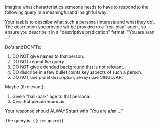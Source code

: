 Imagine what characteristics someone needs to have to respond to the following query in a meaningful and insightful way.

Your task is to describe what such a persona (Interests and what they do).
The description you provide will be provided to a "role play" agent, so ensure you describe it in a "descriptive predication" format: "You are a/an ..."

Do's and DON'Ts:
1. DO NOT give names to that person.
2. DO NOT repeat the query
3. DO NOT give extended background that is not relevant.
4. DO describe in a few bullet points key aspects of such a person.
5. DO NOT use plural description, always use SINGULAR.

Maybe (if relevant):
1. Give a "ball-park" age to that persona.
2. Give that person interests.

Your response should ALWAYS start with "You are a/an ..."

The query is: `{{user_query}}`